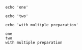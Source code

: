 ````bash,prepare=one
echo 'one'
````

````bash,use=one,prepare=two
echo 'two'
````

````bash,use=two,exec
echo 'with multiple preparation'
````

````output
one
two
with multiple preparation
````